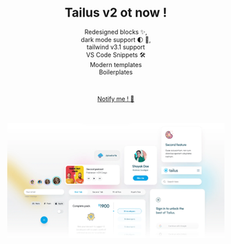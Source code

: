 <h1 align="center"> Tailus v2 ot now !  </h1>

<p align="center">Redesigned blocks ✨, <br> dark mode support 🌓 🌙, <br> tailwind v3.1 support  <br> VS Code Snippets 🛠 <br> Modern templates <br> Boilerplates </p>
<br>
<p align="center"> <a href="https://5qotv9mbvdj.typeform.com/to/lOIROT5f?utm_source=waitlist&typeform"> Notify me ! 🔔 </a> </p>
<br> <br>
<img src="https://raw.githubusercontent.com/Tailus-UI/.github/main/v2cover.webp" alt="tailus cover" />
